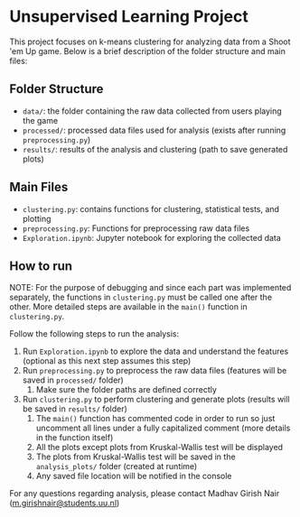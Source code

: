 # Unsupervised Learning Project

This project focuses on k-means clustering for analyzing data from a Shoot 'em Up game. Below is a brief description of the folder structure and main files:

## Folder Structure

- `data/`: the folder containing the raw data collected from users playing the game
- `processed/`: processed data files used for analysis (exists after running `preprocessing.py`)
- `results/`: results of the analysis and clustering (path to save generated plots)

## Main Files

- `clustering.py`: contains functions for clustering, statistical tests, and plotting
- `preprocessing.py`: Functions for preprocessing raw data files
- `Exploration.ipynb`: Jupyter notebook for exploring the collected data

## How to run
NOTE: For the purpose of debugging and since each part was implemented separately, the functions in `clustering.py` must be called one after the
other. More detailed steps are available in the `main()` function in `clustering.py`.

Follow the following steps to run the analysis:
1. Run `Exploration.ipynb` to explore the data and understand the features (optional as this next step assumes this step)
2. Run `preprocessing.py` to preprocess the raw data files (features will be saved in `processed/` folder)
   1. Make sure the folder paths are defined correctly
3. Run `clustering.py` to perform clustering and generate plots (results will be saved in `results/` folder)
   1. The `main()` function has commented code in order to run so just uncomment all lines under a fully capitalized comment (more details in the function itself)
   2. All the plots except plots from Kruskal-Wallis test will be displayed
   3. The plots from Kruskal-Wallis test will be saved in the `analysis_plots/` folder (created at runtime)
   4. Any saved file location will be notified in the console

For any questions regarding analysis, please contact Madhav Girish Nair (m.girishnair@students.uu.nl)